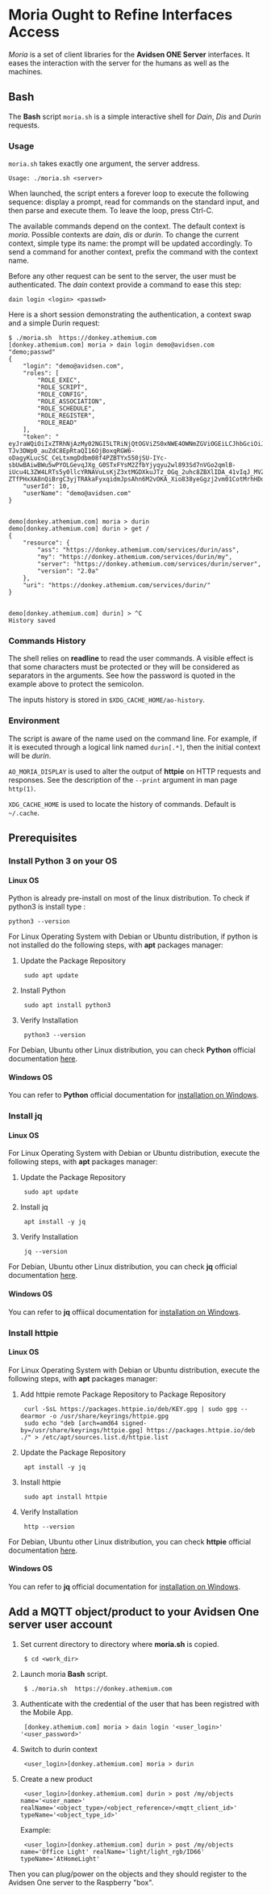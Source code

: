# Moria Ought to Refine Interfaces Access

*Moria* is a set of client libraries for the **Avidsen ONE Server** interfaces.
It eases the interaction with the server for the humans as well as the machines.

## Bash

The **Bash** script `moria.sh` is a simple interactive shell for *Dain*, *Dis*
and *Durin* requests.

### Usage

`moria.sh` takes exactly one argument, the server address.

    Usage: ./moria.sh <server>

When launched, the script enters a forever loop to execute the following
sequence: display a prompt, read for commands on the standard input, and then
parse and execute them. To leave the loop, press Ctrl-C.

The available commands depend on the context. The default context is *moria*.
Possible contexts are *dain*, *dis* or *durin*. To change the current context,
simple type its name: the prompt will be updated accordingly. To send a command
for another context, prefix the command with the context name.

Before any other request can be sent to the server, the user must be
authenticated. The *dain* context provide a command to ease this step:

    dain login <login> <passwd>

Here is a short session demonstrating the authentication, a context swap and a
simple Durin request:

    $ ./moria.sh  https://donkey.athemium.com
    [donkey.athemium.com] moria > dain login demo@avidsen.com "demo;passwd"
    {
        "login": "demo@avidsen.com",
        "roles": [
            "ROLE_EXEC",
            "ROLE_SCRIPT",
            "ROLE_CONFIG",
            "ROLE_ASSOCIATION",
            "ROLE_SCHEDULE",
            "ROLE_REGISTER",
            "ROLE_READ"
        ],
        "token": " eyJraWQiOiIxZTRhNjAzMy02NGI5LTRiNjQtOGViZS0xNWE4OWNmZGViOGEiLCJhbGciOiJSUzI1NiJ9.eyJzdWIiOiJkZW1vQGF2aWRzZW4uY29tIiwidWlkIjoxMCwibmJmIjoxNjc1OTUzNjA2LCJzY29wZSI6IlJPTEVfRVhFQyBST0xFX1NDUklQVCBST0xFX0NPTkZJRyBST0xFX0FTU09DSUFUSU9OIFJPTEVfU0NIRURVTEUgUk9MRV9SRUdJU1RFUiBST0xFX1JFQUQiLCJpc3MiOiJodHRwczpcL1wvZG9ua2V5LmF0aGVtaXVtLmNvbSIsIm5hbWUiOiJkZW1vQGF2aWRzZW4uY29tIiwiZXhwIjoxNjc1OTc1MjA2LCJpYXQiOjE2NzU5NTM2MDZ9.O5Io_FE2Xh6c0fN5H4J-TJv3DWp0_auZdC8EpRtaQI16OjBoxqRGW6-oDagyKLucSC_CeLtxmgDdbm08f4PZBTYx550jSU-IYc-sbUwBAiwBWu5wPYOLGevqJXg_G0STxFYsM2ZfbYjyqyu2wl893Sd7nVGo2qmlB-iUcu4L3ZW4LRTs5y0llcYRNAVuLsKjZ3xtMGDXkuJTz_OGq_2uhc8ZBXlIDA_41vIqJ_MVZhmnOT18FrIolc4dSd8VupvWY2iyoJFgHOvu-ZTfPHxXA8nQiBrgC3yjTRAkaFyxqidmJpsAhn6M2vOKA_Xio838yeGgzj2vm01CotMrhHDqOw",
        "userId": 10,
        "userName": "demo@avidsen.com"
    }
    
    
    demo[donkey.athemium.com] moria > durin
    demo[donkey.athemium.com] durin > get /
    {
        "resource": {
            "ass": "https://donkey.athemium.com/services/durin/ass",
            "my": "https://donkey.athemium.com/services/durin/my",
            "server": "https://donkey.athemium.com/services/durin/server",
            "version": "2.0a"
        },
        "uri": "https://donkey.athemium.com/services/durin/"
    }

    
    demo[donkey.athemium.com] durin] > ^C
    History saved


### Commands History

The shell relies on **readline** to read the user commands. A visible effect is
that some characters must be protected or they will be considered as separators
in the arguments. See how the password is quoted in the example above to protect
the semicolon.

The inputs history is stored in `$XDG_CACHE_HOME/ao-history`.

### Environment

The script is aware of the name used on the command line. For example, if it is
executed through a logical link named `durin[.*]`, then the initial context will
be *durin*.

`AO_MORIA_DISPLAY` is used to alter the output of **httpie** on HTTP requests
and responses. See the description of the `--print` argument in man page `http(1)`.

`XDG_CACHE_HOME` is used to locate the history of commands. Default is `~/.cache`.

## Prerequisites

### Install Python 3 on your OS

#### Linux OS

Python is already pre-install on most of the linux distribution.
To check if python3 is install type :

    python3 --version

For Linux Operating System with Debian or Ubuntu distribution, if python is not
installed do the following steps, with **apt** packages manager:

1. Update the Package Repository
  
        sudo apt update
      
2. Install Python
  
        sudo apt install python3
      
3. Verify Installation
  
        python3 --version
      
For Debian, Ubuntu other Linux distribution, you can check **Python** official
documentation [here](https://docs.python.org/fr/3/using/unix.html#on-linux).

#### Windows OS

You can refer to **Python** official documentation for [installation on Windows](https://docs.python.org/fr/3/using/windows.html).

### Install jq

#### Linux OS

For Linux Operating System with Debian or Ubuntu distribution,
execute the following steps, with **apt** packages manager:

1. Update the Package Repository
  
        sudo apt update
      
2. Install jq
  
        apt install -y jq

3. Verify Installation
  
        jq --version
      
For Debian, Ubuntu other Linux distribution, you can check **jq** official
documentation [here](https://jqlang.github.io/jq/download/).

#### Windows OS

You can refer to **jq** offiical documentation for [installation on Windows](https://jqlang.github.io/jq/download/).

### Install httpie

#### Linux OS

For Linux Operating System with Debian or Ubuntu distribution,
execute the following steps, with **apt** packages manager:

1. Add httpie remote Package Repository to Package Repository
  
        curl -SsL https://packages.httpie.io/deb/KEY.gpg | sudo gpg --dearmor -o /usr/share/keyrings/httpie.gpg
        sudo echo "deb [arch=amd64 signed-by=/usr/share/keyrings/httpie.gpg] https://packages.httpie.io/deb ./" > /etc/apt/sources.list.d/httpie.list
      
2. Update the Package Repository
  
        apt install -y jq
      
3. Install httpie
  
        sudo apt install httpie
      
4. Verify Installation
  
        http --version
      
For Debian, Ubuntu other Linux distribution, you can check **httpie** official
documentation [here](https://httpie.io/docs/cli/linux).

#### Windows OS

You can refer to **jq** official documentation for [installation on Windows](https://httpie.io/docs/cli/windows).

## Add a MQTT object/product to your Avidsen One server user account

1. Set current directory to directory where **moria.sh** is copied.

        $ cd <work_dir>
    
2. Launch moria **Bash** script.

        $ ./moria.sh  https://donkey.athemium.com
    
3. Authenticate with the credential of the user that has been registred with the Mobile App.

        [donkey.athemium.com] moria > dain login '<user_login>' '<user_password>'
    
4. Switch to durin context

        <user_login>[donkey.athemium.com] moria > durin
    
5. Create a new product

        <user_login>[donkey.athemium.com] durin > post /my/objects name='<user_name>' realName='<object_type>/<object_reference>/<mqtt_client_id>' typeName='<object_type_id>'
    
    Example:
  
        <user_login>[donkey.athemium.com] durin > post /my/objects name='Office Light' realName='light/light_rgb/ID66' typeName='AtHomeLight'


Then you can plug/power on the objects and they should register to the Avidsen One server to the Raspberry "box".